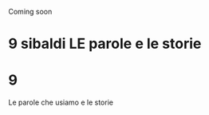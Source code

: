Coming soon
# 9 sibaldi LE parole e le storie

# 9 
Le parole che usiamo e le storie
<!--stackedit_data:
eyJoaXN0b3J5IjpbLTE2NTI3NDM0OThdfQ==
-->